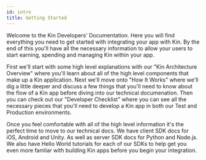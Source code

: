 ```yaml
---
id: intro
title: Getting Started
---
```


Welcome to the Kin Developers' Documentation.  Here you will find everything you need to get started with integrating
your app with Kin.  By the end of this you'll have all the necessary information to allow your users to start earning,
spending and managing Kin within your app.

First we'll start with some high level explanations with our "Kin Architecture Overview" where you'll learn
about all of the high level components that make up a Kin application.  Next we'll move onto "How It Works" where
we'll dig a little deeper and discuss a few things that you'll need to know about the flow of a Kin app before diving 
into our technical documenation.  Then you can check out our "Developer Checklist" where you can see all the necessary
pieces that you'll need to develop a Kin app in both our Test and Production environments.

Once you feel comfortable with all of the high level information it's the perfect time to move to our technical docs.
We have client SDK docs for iOS, Android and Unity.  As well as server SDK docs for Python and Node.js.  
We also have Hello World tutorials for each of our SDKs to help get you even more famliar with building Kin apps before
you begin your integration.
